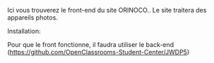 Ici vous trouverez le front-end du site ORINOCO..
Le site traitera des appareils photos. 

Installation: 

Pour que le front fonctionne, il faudra utiliser le back-end (https://github.com/OpenClassrooms-Student-Center/JWDP5)